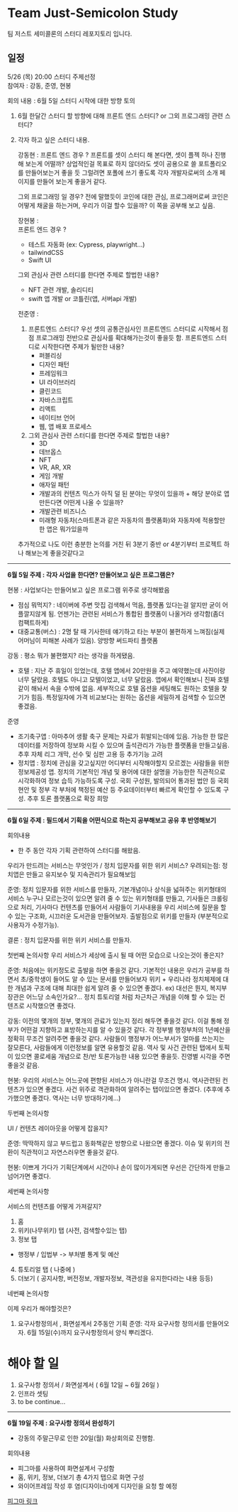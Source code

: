 # Team Just-Semicolon Study

팀 저스트 세미콜론의 스터디 레포지토리 입니다.

## 일정

5/26 (목) 20:00 스터디 주제선정
<br/>
참여자 : 강동, 준영, 현봉

회의 내용 : 6월 5일 스터디 시작에 대한 방향 토의

1. 6월 한달간 스터디 할 방향에 대해 
   프론트 엔드 스터디? or 그외 프로그래밍 관련 스터디?
   
2. 각자 하고 싶은 스터디 내용.
   
   강동현 : 
   프론트 엔드 경우 ?
   프론트를 셋이 스터디 해 본다면, 셋이 플젝 하나 진행해 보는게 어떨까? 상업적인걸 목표로 하지 않더라도 셋이 공용으로 쓸 포트폴리오를 만들어보는거 좋을 듯
   그럴려면 포폴에 쓰기 좋도록 각자 개발자로써의 소개 페이지를 만들어 보는게 좋을거 같다.
   
   그외 프로그래밍 일 경우?
   전에 말했듯이 코인에 대한 관심, 프로그래머로써 코인은 어떻게 채굴을 하는거며, 우리가 이걸 할수 있을까? 이 쪽을 공부해 보고 싶음.
   
   장현봉 :   
   프론트 엔드 경우 ?
   - 테스트 자동화 (ex: Cypress, playwright...)
   - tailwindCSS
   - Swift UI
   
   그외 관심사 관련 스터디를 한다면 주제로 할법한 내용?
   - NFT 관련 개발, 솔리디티
   - swift 앱 개발 or 코틀린(앱, 서버api 개발)
   
   전준영 :
   
   1. 프론트엔드 스터디?
      우선 셋의 공통관심사인 프론트엔드 스터디로 시작해서 점점 프로그래밍 전반으로 관심사를 확대해가는것이 좋을듯 함.
      프론트엔드 스터디로 시작한다면 주제가 될만한 내용?
       - 퍼블리싱
       - 디자인 패턴
       - 프레임워크
       - UI 라이브러리
       - 클린코드
       - 자바스크립트
       - 리액트
       - 네이티브 언어
       - 웹, 앱 배포 프로세스
   2. 그외 관심사 관련 스터디를 한다면 주제로 할법한 내용?
      - 3D
      - 데브옵스
      - NFT
      - VR, AR, XR
      - 게임 개발
      - 애자일 패턴
      - 개발과의 컨텐츠 믹스가 아직 덜 된 분야는 무엇이 있을까 + 해당 분야로 앱 만든다면 어떤게 나올 수 있을까?
      - 개발관련 비즈니스
      - 미래형 자동차(스마트폰과 같은 자동차의 플랫폼화)와 자동차에 적용할만한 앱은 뭐가있을까

   추가적으로 나도 이런 충분한 논의를 거친 뒤 3분기 중반 or 4분기부터 프로젝트 하나 해보는게 좋을것같다고 


---

**6월 5일 주제 : 각자 사업을 한다면? 만들어보고 싶은 프로그램은?**

현봉 : 사업보다는 만들어보고 싶은 프로그램 위주로 생각해봤음
- 점심 뭐먹지? : 네이버에 주변 맛집 검색해서 먹음, 플랫폼 있다는걸 알지만 굳이 어플깔지않게 됨. 언젠가는 관련된 서비스가 통합된 플랫폼이 나올거라 생각함(좀더 컴팩트하게)
- 대중교통(버스) : 2명 탈 때 기사한테 얘기하고 타는 부분이 불편하게 느껴짐(실제 어머님이 피해본 사례가 있음). 양방향 써드파티 플랫폼

강동 : 평소 뭐가 불편했지? 라는 생각을 하게됐음.
- 호텔 : 지난 주 휴일이 있었는데, 호텔 앱에서 20만원을 주고 예약했는데 사진이랑 너무 달랐음. 호텔도 아니고 모텔이었고, 너무 달랐음. 앱에서 확인해보니 진짜 호텔같이 해놔서 속을 수밖에 없음. 세부적으로 호텔 옵션을 세팅해도 원하는 호텔을 찾기가 힘듬. 특정일자에 가격 비교보다는 원하는 옵션을 세밀하게 검색할 수 있으면 좋겠음.

준영
- 조기축구앱 : 아마추어 생활 축구 문제는 자료가 휘발되는데에 있음. 가능한 한 많은 데이터를 저장하여 정보화 시킬 수 있으며 출석관리가 가능한 플랫폼을 만들고싶음. 추후 자체 리그 개막, 선수 및 심판 고용 등 추가기능 고려
- 정치앱 : 정치에 관심을 갖고싶지만 어디부터 시작해야할지 모르겠는 사람들을 위한 정보제공성 앱. 정치의 기본적인 개념 및 용어에 대한 설명을 가능한한 직관적으로 시각화하여 정보 습득 가능하도록 구성. 국회 구성원, 발의되어 통과된 법안 등 국회 현안 및 정부 각 부처에 책정된 예산 등 주요데이터부터 빠르게 확인할 수 있도록 구성. 추후 토론 플랫폼으로 확장 희망

---

**6월 6일 주제 : 필드에서 기획을 어떤식으로 하는지 공부해보고 공유 후 반영해보기**

회의내용
- 한 주 동안 각자 기획 관련하여 스터디를 해왔음.

우리가 만드려는 서비스는 무엇인가 / 정치 입문자를 위한 위키 서비스?
우려되는점: 정치앱은 만들고 유지보수 및 지속관리가 필요해보임

준영: 정치 입문자를 위한 서비스를 만들자, 기본개념이나 상식을 넓혀주는 위키형태의 서비스
         누구나 모르는것이 있으면 알려 줄 수 있는 위키형태를 만들고, 기사들은 크롤링으로 처리, 기사마다 컨텐츠를 만들어서 
         사람들이 기사내용을 우리 서비스에 질문을 할수 있는 구조화, 
         시끄러운 도서관을 만들어보자. 출발점으로 위키를 만들자 (부분적으로 사용자가 수정가능).

결론 : 정치 입문자를 위한 위키 서비스를 만들자.

첫번째 논의사항
우리 서비스가 세상에 출시 될 때 어떤 모습으로 나오는것이 좋은지?

준영: 처음에는 위키정도로 출발을 하면 좋을것 같다. 기본적인 내용은 우리가 공부를 하면서 초/중학생이 들어도 알 수 있는 문서를 만들어보자
위키 + 우리나라 정치체제에 대한 개념과 구조에 대해 최대한 쉽게 알려 줄 수 있으면 좋겠다. ex) 대선은 뭔지, 복지부장관은 어느당 소속인가요?...
정치 튜토리얼 처럼 차근차근 개념을 이해 할 수 있는 컨텐츠로 시작했으면 좋겠다.

강동: 이전의 몇개의 정부, 몇개의 관료가 있는지 정리 해두면 좋을것 같다. 이걸 통해 정부가 어떤걸 지향하고 표방하는지를 알 수 있을것 같다.
각 정부별 행정부처의 1년예산을 정확히 무조건 알려주면 좋을것 같다.
사람들이 행정부가 어느부서가 얼마를 쓰는지는 잘모른다, 사람들에게 이런정보를 알면 유용할것 같음.
역사 및 사건 관련된 탭에서 토픽이 있으면 콜로세움 개념으로 찬/반 토론가능한 내용 있으면 좋을듯. 진영별 시각을 주면 좋을것 같음.

현봉: 우리의 서비스는 어느곳에 편향된 서비스가 아니란걸 무조건 명시. 역사관련된 컨텐츠가 있으면 좋겠다.
사건 위주로 객관화하여 알려주는 탭이있으면 좋겠다. (추후에 추가했으면 좋겠다. 역사는 너무 방대하기에...)

두번째 논의사항

UI / 컨텐츠 레이아웃을 어떻게 잡을지?

준영: 딱딱하지 않고 부드럽고 동화책같은 방향으로 나왔으면 좋겠다.
        이슈 및 위키의 전환이 직관적이고 자연스러우면 좋을것 같다.

현봉: 이쁘게 가다가 기획단계에서 시간이나 손이 많이가게되면 우선은 간단하게 만들고 넘어가면 좋겠다.

세번째 논의사항

서비스의 컨텐츠를 어떻게 가져갈지?

1) 홈
2) 위키(나무위키) 탭 (사전, 검색할수있는 탭)
3) 정보 탭
 -  행정부 / 입법부
 -> 부처별 통계 및 예산
4) 튜토리얼 탭 ( 나중에 )
5) 더보기 ( 공지사항, 버전정보, 개발자정보, 객관성을 유지한다라는 내용 등등)


네번째 논의사항

이제 우리가 해야할것은?

1) 요구사항정의서 , 화면설계서 2주동안 기획
준영: 각자 요구사항 정의서를 만들어오자. 6월 15일(수)까지 요구사항정의서 양식 뿌리겠다.

# 해야 할 일

1. 요구사항 정의서 / 화면설계서 ( 6월 12일 ~ 6월 26일 )
2. 인프라 셋팅 
3. to be continue...

--- 

**6월 19일 주제 : 요구사항 정의서 완성하기**

- 강동의 주말근무로 인한 20일(월) 화상회의로 진행함.

회의내용

- 피그마를 사용하여 화면설계서 구성함
- 홈, 위키, 정보, 더보기 총 4가지 탭으로 화면 구성
- 와이어프레임 작성 후 염(디자이너)에게 디자인을 요청 할 예정

<a href="https://www.figma.com/file/i4BWvvRTdFVpybeJxI54ki/%5B%E1%84%91%E1%85%B5%E1%84%80%E1%85%B3%E1%84%86%E1%85%A1%5D-UI-Template_220225?node-id=920%3A273">피그마 링크</a>
